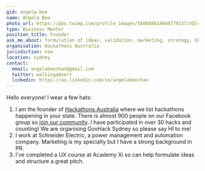 ```yaml
---
gid: angela-bee
name: Angela Bee
photo_url: https://pbs.twimg.com/profile_images/560688614946779137/VQl4Af0E.jpeg
type: Business Mentor
position_title: Founder
ask_me_about: formulation of ideas, validation, marketing, strategy, UX, media, video editing
organisation: Hackathons Australia
jurisdiction: nsw
location: sydney
contact:
  email: angelabeechan@gmail.com
  twitter: walkingadvert
  linkedin: https://au.linkedin.com/in/angelabeechan
---
```


Hello everyone! I wear a few hats:

1. I am the founder of [Hackathons Australia](http://www.hackathonsaustralia.com) where we list hackathons happening in your state. There is almost 900 people on our Facebook group so [join our community](https://www.facebook.com/groups/hackathonsaustralia/). I have participated in over 30 hacks and counting! We are organising GovHack Sydney so please say HI to me!
2. I work at Schneider Electric, a power management and automation company. Marketing is my specialty but I have a strong background in PR.
3. I've completed a UX course at Academy Xi so can help formulate ideas and structure a great pitch.